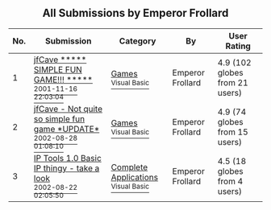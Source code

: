 ﻿<div align="center">

## All Submissions by Emperor Frollard

</div>

No.  | Submission | Category | By   | User Rating
---- | ---------- | -------- | ---- | -----------
1 | [jfCave  \*\*\*\*\* SIMPLE FUN GAME\!\!\!  \*\*\*\*\*<br /><sup>2001-11-16 22:03:04</sup>](https://github.com/Planet-Source-Code/emperor-frollard-jfcave-simple-fun-game__1-28943) | [Games<br /><sup>Visual Basic</sup>](../ByCategory/games__1-38.md) | Emperor Frollard | 4.9 (102 globes from 21 users)
2 | [jfCave \- Not quite so simple fun game \*UPDATE\*<br /><sup>2002-08-28 01:08:10</sup>](https://github.com/Planet-Source-Code/emperor-frollard-jfcave-not-quite-so-simple-fun-game-update__1-38395) | [Games<br /><sup>Visual Basic</sup>](../ByCategory/games__1-38.md) | Emperor Frollard | 4.9 (74 globes from 15 users)
3 | [IP Tools 1\.0 Basic IP thingy \- take a look<br /><sup>2002-08-22 02:05:50</sup>](https://github.com/Planet-Source-Code/emperor-frollard-ip-tools-1-0-basic-ip-thingy-take-a-look__1-38173) | [Complete Applications<br /><sup>Visual Basic</sup>](../ByCategory/complete-applications__1-27.md) | Emperor Frollard | 4.5 (18 globes from 4 users)
